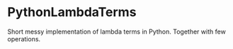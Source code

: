 # PythonLambdaTerms
Short messy implementation of lambda terms in Python. Together with few operations.
